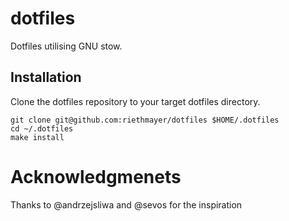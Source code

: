 # dotfiles

Dotfiles utilising GNU stow.


## Installation

Clone the dotfiles repository to your target dotfiles directory.

    git clone git@github.com:riethmayer/dotfiles $HOME/.dotfiles
    cd ~/.dotfiles
    make install

# Acknowledgmenets

Thanks to @andrzejsliwa and @sevos for the inspiration
